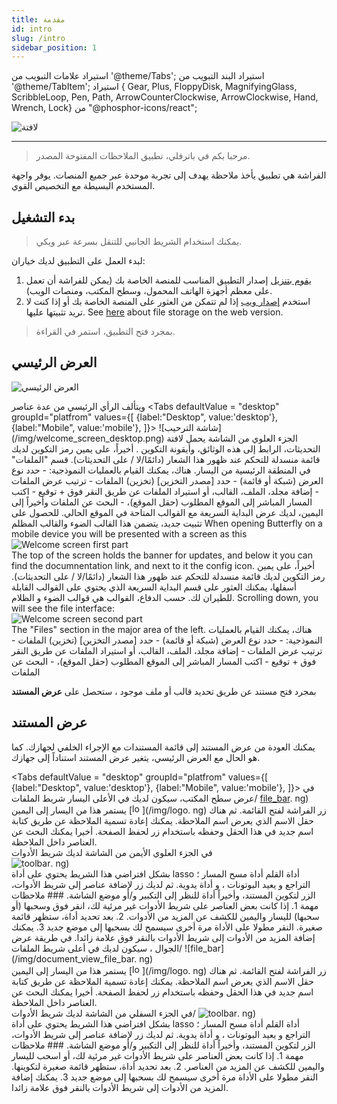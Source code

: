 ```yaml
---
title: مقدمة
id: intro
slug: /intro
sidebar_position: 1
---
```


استيراد علامات التبويب من '@theme/Tabs'; استيراد البند التبويب من '@theme/TabItem'; استيراد { Gear, Plus, FloppyDisk, MagnifyingGlass, ScribbleLoop, Pen, Path, ArrowCounterClockwise, ArrowClockwise, Hand, Wrench, Lock} من "@phosphor-icons/react";

![لافتة](/img/banner.png)

---

> مرحبا بكم في باترفلي، تطبيق الملاحظات المفتوحة المصدر.

الفراشة هي تطبيق يأخذ ملاحظة يهدف إلى تجربة موحدة عبر جميع المنصات. يوفر واجهة المستخدم البسيطة مع التخصيص القوي.

## بدء التشغيل

> يمكنك استخدام الشريط الجانبي للتنقل بسرعة عبر ويكي.

لبدء العمل على التطبيق لديك خياران:

1. [يقوم بتنزيل](/downloads) إصدار التطبيق المناسب للمنصة الخاصة بك (يمكن للفراشة أن تعمل على معظم أجهزة الهاتف المحمول، وسطح المكتب، ومنصات الويب).
2. استخدم [إصدار ويب](https://web.butterfly.linwood.dev) إذا لم تتمكن من العثور على المنصة الخاصة بك أو إذا كنت لا تريد تثبيتها عليها. See [here](storage#web) about file storage on the web version.

> بمجرد فتح التطبيق، استمر في القراءة.

## العرض الرئيسي

![العرض الرئيسي](main.png)

ويتألف الرأي الرئيسي من عدة عناصر
<Tabs
    defaultValue = "desktop"
    groupId="platfrom"
        values={[
        {label:"Desktop", value:'desktop'},
 {label:"Mobile", value:'mobile'},
 ]}>
    <TabItem value="desktop">
        ![شاشة الترحيب] (/img/welcome_screen_desktop.png)
        الجزء العلوي من الشاشة يحمل لافتة التحديثات، الرابط إلى هذه الوثائق، وأيقونة التكوين <Gear/>. أخيراً، على يمين رمز التكوين <Gear/> لديك قائمة منسدلة للتحكم عند ظهور هذا الشعار (دائمًا/لا / على التحديثات).
        قسم "الملفات" في المنطقة الرئيسية من اليسار. هناك، يمكنك القيام بالعمليات النموذجية:
            - حدد نوع العرض (شبكة أو قائمة)
            - حدد [مصدر التخزين] (تخزين) الملفات
            - ترتيب عرض الملفات
            - إضافة مجلد، الملف، القالب، أو استيراد الملفات عن طريق النقر فوق <Plus/> + توقيع
            - اكتب المسار المباشر إلى الموقع المطلوب (حقل الموقع)،
            - البحث عن الملفات
        وأخيراً إلى اليمين، لديك عرض البداية السريعة مع القوالب المتاحة في الموقع الحالي. للحصول على تثبيت جديد، يتضمن هذا القالب الضوء والقالب المظلم
    </TabItem>
    <TabItem value="mobile">
        When opening Butterfly on a mobile device you will be presented with a screen as this
        ![Welcome screen first part](/img/welcome_screen_mobile_1.png)   
        The top of the screen holds the banner for updates, and below it you can find the documnentation link, and next to it the <Gear/> config icon. أخيراً، على يمين رمز التكوين <Gear/> لديك قائمة منسدلة للتحكم عند ظهور هذا الشعار (دائمًا/لا / على التحديثات).
        أسفلها، يمكنك العثور على قسم البداية السريعة الذي يحتوي على القوالب القابلة للطيران لك. حسب الدفاع، القوالب هي قوالب الضوء و الظلام. 
        Scrolling down, you will see the file interface:
        \
        ![Welcome screen second part](/img/welcome_screen_mobile_2.png)  
        The "Files" section in the major area of the left. هناك، يمكنك القيام بالعمليات النموذجية:
        - حدد نوع العرض (شبكة أو قائمة)
        - حدد [مصدر التخزين] (تخزين) الملفات
        - ترتيب عرض الملفات
        - إضافة مجلد، الملف، القالب، أو استيراد الملفات عن طريق النقر فوق <Plus/> + توقيع
        - اكتب المسار المباشر إلى الموقع المطلوب (حقل الموقع)،
        - البحث عن الملفات
    </TabItem>
</Tabs>

بمجرد فتح مستند عن طريق تحديد قالب أو ملف موجود ، ستحصل على **عرض المستند**


## عرض المستند

يمكنك العودة من عرض المستند إلى قائمة المستندات مع الإجراء الخلفي لجهازك. كما هو الحال مع العرض الرئيسي، يتغير عرض المستند استناداً إلى جهازك.

<Tabs
    defaultValue = "desktop"
    groupId="platfrom"
        values={[
        {label:"Desktop", value:'desktop'},
 {label:"Mobile", value:'mobile'},
 ]}>
    <TabItem value="desktop">
        في عرض سطح المكتب، سيكون لديك في الأعلى اليسار شريط الملفات/
[file_bar](/img/document_view_file_bar). ng)\
        يستمر هذا من اليسار إلى اليمين 
        [<img alt="logo" src="/img/logo.png" width="16"/>](/img/logo. ng)
        زر الفراشة لفتح القائمة. ثم هناك حقل الاسم الذي يعرض اسم الملاحظة. يمكنك إعادة تسمية الملاحظة عن طريق كتابة اسم جديد في هذا الحقل وحفظه باستخدام زر <FloppyDisk/> لحفظ الصفحة. أخيرا يمكنك <MagnifyingGlass/> البحث عن العناصر داخل الملاحظة.
        \
        في الجزء العلوي الأيمن من الشاشة لديك شريط الأدوات\
        ![toolbar](/img/document_view_toolbar). ng)\
        بشكل افتراضي هذا الشريط يحتوي على أداة <ScribbleLoop/> lasso أداة القلم <Pen/> أداة مسح المسار <Path/> ؛ <ArrowCounterClockwise/> التراجع و <ArrowClockwise/> يعيد البوتونات ، و <Hand/> أداة يدوية. ثم لديك زر <Plus/> لإضافة عناصر إلى شريط الأدوات، الزر <Wrench/> لتكوين المستند، وأخيراً أداة <Lock/> للنظر إلى التكبير و/أو موضع الشاشة. 
        ### ملاحظات مهمة
        1. إذا كانت بعض العناصر على شريط الأدوات غير مرئية لك، انقر فوق وسحبها (أو سحبها) لليسار واليمين للكشف عن المزيد من الأدوات. 
        2. بعد تحديد أداة، ستظهر قائمة صغيرة. النقر مطولا على الأداة مرة أخرى سيسمح لك بسحبها إلى موضع جديد
        3. يمكنك إضافة المزيد من الأدوات إلى شريط الأدوات بالنقر فوق علامة <Plus/> زائدا. 
    </TabItem>
    <TabItem value="mobile">
        في طريقة عرض الجوال ، سيكون لديك في أعلى شريط الملفات/
        ![file_bar](/img/document_view_file_bar. ng)\
        يستمر هذا من اليسار إلى اليمين 
        [<img alt="logo" src="/img/logo.png" width="16"/>](/img/logo. ng)
        زر الفراشة لفتح القائمة. ثم هناك حقل الاسم الذي يعرض اسم الملاحظة. يمكنك إعادة تسمية الملاحظة عن طريق كتابة اسم جديد في هذا الحقل وحفظه باستخدام زر <FloppyDisk/> لحفظ الصفحة. أخيرا يمكنك <MagnifyingGlass/> البحث عن العناصر داخل الملاحظة.
        \
        في الجزء السفلي من الشاشة لديك شريط الأدوات/
        ![toolbar](/img/document_view_toolbar). ng)\
        بشكل افتراضي هذا الشريط يحتوي على أداة <ScribbleLoop/> lasso أداة القلم <Pen/> أداة مسح المسار <Path/> ؛ <ArrowCounterClockwise/> التراجع و <ArrowClockwise/> يعيد البوتونات ، و <Hand/> أداة يدوية. ثم لديك زر <Plus/> لإضافة عناصر إلى شريط الأدوات، الزر <Wrench/> لتكوين المستند، وأخيراً أداة <Lock/> للنظر إلى التكبير و/أو موضع الشاشة. 
        ### ملاحظات مهمة
        1. إذا كانت بعض العناصر على شريط الأدوات غير مرئية لك، أو اسحب لليسار واليمين للكشف عن المزيد من العناصر. 
        2. بعد تحديد أداة، ستظهر قائمة صغيرة لتكوينها. النقر مطولا على الأداة مرة أخرى سيسمح لك بسحبها إلى موضع جديد
        3. يمكنك إضافة المزيد من الأدوات إلى شريط الأدوات بالنقر فوق علامة <Plus/> زائدا. 
    </TabItem>
</Tabs>
